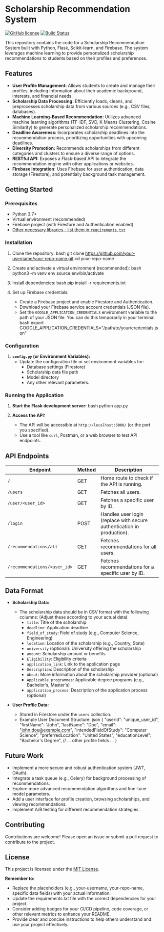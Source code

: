 # Scholarship Recommendation System

[![GitHub license](https://img.shields.io/github/license/Talent5/somaai-model)](https://github.com/Talent5/somaai-model/blob/main/LICENSE) 
[![Build Status](https://travis-ci.org/your-username/your-repo-name.svg?branch=master)](https://travis-ci.org/your-username/your-repo-name) 

This repository contains the code for a Scholarship Recommendation System built with Python, Flask, Scikit-learn, and Firebase. The system leverages machine learning to provide personalized scholarship recommendations to students based on their profiles and preferences.

## Features

- **User Profile Management:** Allows students to create and manage their profiles, including information about their academic background, interests, and financial needs.
- **Scholarship Data Processing:** Efficiently loads, cleans, and preprocesses scholarship data from various sources (e.g., CSV files, databases).
- **Machine Learning-Based Recommendation:** Utilizes advanced machine learning algorithms (TF-IDF, SVD, K-Means Clustering, Cosine Similarity) to generate personalized scholarship recommendations.
- **Deadline Awareness:** Incorporates scholarship deadlines into the recommendation process, prioritizing opportunities with upcoming deadlines.
- **Diversity Promotion:** Recommends scholarships from different categories and clusters to ensure a diverse range of options.
- **RESTful API:** Exposes a Flask-based API to integrate the recommendation engine with other applications or websites.
- **Firebase Integration:** Uses Firebase for user authentication, data storage (Firestore), and potentially background task management.

## Getting Started

### Prerequisites

- Python 3.7+
- Virtual environment (recommended)
- Firebase project (with Firestore and Authentication enabled)
- [Other necessary libraries - list them in `requirements.txt`](requirements.txt)

### Installation

1. Clone the repository:
bash
   git clone https://github.com/your-username/your-repo-name.git
   cd your-repo-name
   
2. Create and activate a virtual environment (recommended):
bash
   python3 -m venv env
   source env/bin/activate
   
3. Install dependencies:
bash
   pip install -r requirements.txt
   
4. Set up Firebase credentials:
    - Create a Firebase project and enable Firestore and Authentication.
    - Download your Firebase service account credentials (JSON file).
    - Set the `GOOGLE_APPLICATION_CREDENTIALS` environment variable to the path of your JSON file. You can do this temporarily in your terminal:
bash
      export GOOGLE_APPLICATION_CREDENTIALS="/path/to/your/credentials.json"
      
### Configuration

1. **`config.py` (or Environment Variables):**
   - Update the configuration file or set environment variables for:
     - Database settings (Firestore)
     - Scholarship data file path
     - Model directory
     - Any other relevant parameters.

### Running the Application

1. **Start the Flask development server:**
bash
   python app.py 
   
2. **Access the API:**  
   - The API will be accessible at `http://localhost:5000/` (or the port you specified).
   - Use a tool like `curl`, Postman, or a web browser to test API endpoints.

## API Endpoints

| Endpoint | Method | Description |
|---|---|---|
| `/` | GET |  Home route to check if the API is running. |
| `/users` | GET |  Fetches all users. |
| `/user/<user_id>` | GET |  Fetches a specific user by ID. |
| `/login` | POST | Handles user login (replace with secure authentication in production). |
| `/recommendations/all` | GET |  Fetches recommendations for all users. |
| `/recommendations/<user_id>` | GET |  Fetches recommendations for a specific user by ID. |

## Data Format

- **Scholarship Data:**  
   - The scholarship data should be in CSV format with the following columns: (Adjust these according to your actual data)
     - `title`: Title of the scholarship
     - `deadline`: Application deadline
     - `field_of_study`: Field of study (e.g., Computer Science, Engineering)
     - `location`: Location of the scholarship (e.g., Country, State)
     - `university` (optional): University offering the scholarship
     - `amount`: Scholarship amount or benefits
     - `Eligibility`: Eligibility criteria 
     - `application_link`: Link to the application page
     - `Description`: Description of the scholarship
     - `About`: More information about the scholarship provider (optional)
     - `Applicable_programmes`: Applicable degree programs (e.g., Bachelor's, Master's)
     - `application_process`: Description of the application process (optional)
   
- **User Profile Data:** 
   - Stored in Firestore under the `users` collection.
   - Example User Document Structure:
json
     {
       "userId": "unique_user_id",
       "firstName": "John",
       "lastName": "Doe",
       "email": "john.doe@example.com",
       "intendedFieldOfStudy": "Computer Science",
       "preferredLocation": "United States",
       "educationLevel": "Bachelor's Degree",
       // ... other profile fields ... 
     }
     
## Future Work

- Implement a more secure and robust authentication system (JWT, OAuth).
- Integrate a task queue (e.g., Celery) for background processing of recommendations. 
- Explore more advanced recommendation algorithms and fine-tune model parameters.
- Add a user interface for profile creation, browsing scholarships, and viewing recommendations.
- Implement A/B testing for different recommendation strategies.

## Contributing

Contributions are welcome! Please open an issue or submit a pull request to contribute to the project.

## License

This project is licensed under the [MIT License](LICENSE).


**Remember to:**

- Replace the placeholders (e.g., your-username, your-repo-name, specific data fields) with your actual information. 
- Update the requirements.txt file with the correct dependencies for your project.
- Consider adding badges for your CI/CD pipeline, code coverage, or other relevant metrics to enhance your README.
- Provide clear and concise instructions to help others understand and use your project effectively. 
